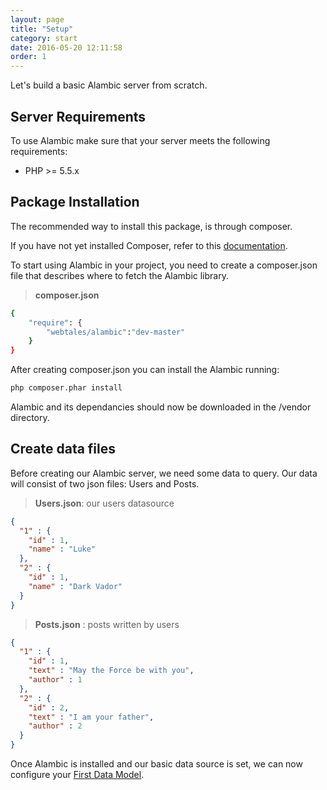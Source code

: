 ```yaml
---
layout: page
title: "Setup"
category: start
date: 2016-05-20 12:11:58
order: 1
---
```


Let's build a basic Alambic server from scratch.

## Server Requirements

To use Alambic make sure that your server meets the following requirements:

* PHP >= 5.5.x

## Package Installation

The recommended way to install this package, is through composer.

If you have not yet installed Composer, refer to this [documentation](https://getcomposer.org/doc/00-intro.md#installation-linux-unix-osx).

To start using Alambic in your project, you need to create a composer.json file that describes where to fetch the Alambic library.

>**composer.json**

~~~bash
{
    "require": {
        "webtales/alambic":"dev-master"
    }
}
~~~

After creating composer.json you can install the Alambic running:

~~~bash
php composer.phar install
~~~

Alambic and its dependancies should now be downloaded in the /vendor directory.

## Create data files

Before creating our Alambic server, we need some data to query.
Our data will consist of two json files: Users and Posts.

>**Users.json**: our users datasource

~~~json
{
  "1" : {
    "id" : 1,
    "name" : "Luke"
  },
  "2" : {
    "id" : 1,
    "name" : "Dark Vador"
  }
}
~~~

>**Posts.json** : posts written by users

~~~json
{
  "1" : {
    "id" : 1,
    "text" : "May the Force be with you",
    "author" : 1
  },
  "2" : {
    "id" : 2,
    "text" : "I am your father",
    "author" : 2
  }
}
~~~

Once Alambic is installed and our basic data source is set, we can now configure your [First Data Model](http://webtales.github.io/alambic/start/model).
